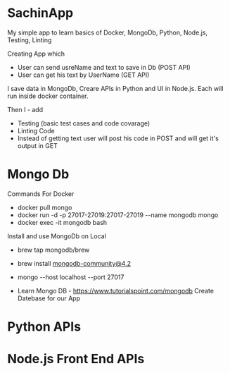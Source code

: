 # SachinApp
My simple app to learn basics of Docker, MongoDb, Python, Node.js, Testing, Linting

Creating App which
- User can send usreName and text to save in Db (POST API)
- User can get his text by UserName (GET API)

I save data in MongoDb, Creare APIs in Python and UI in Node.js. Each will run inside docker container.

Then I - add
- Testing (basic test cases and code covarage)
- Linting Code
- Instead of getting text user will post his code in POST and will get it's output in GET

# Mongo Db 
Commands For Docker 
- docker pull mongo
- docker run -d -p 27017-27019:27017-27019 --name mongodb mongo
- docker exec -it mongodb bash

Install and use MongoDb on Local
- brew tap mongodb/brew
- brew install mongodb-community@4.2
- mongo --host localhost --port 27017

- Learn Mongo DB - https://www.tutorialspoint.com/mongodb
Create Datebase for our App

# Python APIs

# Node.js Front End APIs